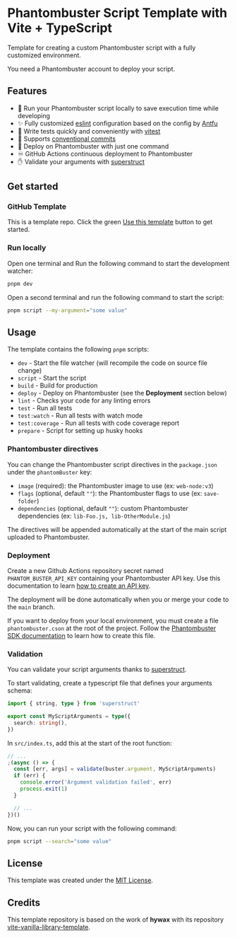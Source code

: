 # Phantombuster Script Template with Vite + TypeScript

Template for creating a custom Phantombuster script with a fully customized environment.

You need a Phantombuster account to deploy your script.

## Features

* 🤯 Run your Phantombuster script locally to save execution time while developing
* ✨ Fully customized [eslint](https://eslint.org/) configuration based on the config by [Antfu](https://github.com/antfu/eslint-config)
* 🧪 Write tests quickly and conveniently with [vitest](https://vitest.dev/)
* 🤝 Supports [conventional commits](https://www.conventionalcommits.org/)
* 🚀 Deploy on Phantombuster with just one command
* ♾️ GitHub Actions continuous deployment to Phantombuster
* ✋ Validate your arguments with [superstruct](hhttps://docs.superstructjs.org/)

## Get started

### GitHub Template

This is a template repo. Click the green [Use this template](https://github.com/SylvainMarty/phantombuster-vite-typescript-template/generate) button to get started.

### Run locally

Open one terminal and Run the following command to start the development watcher:
```bash
pnpm dev
```

Open a second terminal and run the following command to start the script:
```bash
pnpm script --my-argument="some value"
```

## Usage

The template contains the following `pnpm` scripts:

* `dev` - Start the file watcher (will recompile the code on source file change)
* `script` - Start the script
* `build` - Build for production
* `deploy` - Deploy on Phantombuster (see the **Deployment** section below)
* `lint` - Checks your code for any linting errors
* `test` - Run all tests
* `test:watch` - Run all tests with watch mode
* `test:coverage` - Run all tests with code coverage report
* `prepare` - Script for setting up husky hooks

### Phantombuster directives

You can change the Phantombuster script directives in the `package.json` under the `phantomBuster` key:
* `image` (required): the Phantombuster image to use (ex: `web-node:v3`)
* `flags` (optional, default `""`): the Phantombuster flags to use (ex: `save-folder`)
* `dependencies` (optional, default `""`): custom Phantombuster dependencies (ex: `lib-Foo.js, lib-OtherModule.js`)

The directives will be appended automatically at the start of the main script uploaded to Phantombuster.

### Deployment

Create a new Github Actions repository secret named `PHANTOM_BUSTER_API_KEY` containing your Phantombuster API key.
Use this documentation to learn [how to create an API key](https://hub.phantombuster.com/docs/api#how-to-find-my-api-key).

The deployment will be done automatically when you or merge your code to the `main` branch.

If you want to deploy from your local environment, you must create a file `phantombuster.cson` at the root of the project.
Follow the [Phantombuster SDK documentation](https://hub.phantombuster.com/docs/sdk#setup) to learn how to create this file.

### Validation

You can validate your script arguments thanks to [superstruct](https://docs.superstructjs.org/).

To start validating, create a typescript file that defines your arguments schema:
```ts
import { string, type } from 'superstruct'

export const MyScriptArguments = type({
  search: string(),
})
```

In `src/index.ts`, add this at the start of the root function:
```ts
// ...
;(async () => {
  const [err, args] = validate(buster.argument, MyScriptArguments)
  if (err) {
    console.error('Argument validation failed', err)
    process.exit(1)
  }

  // ...
})()
```

Now, you can run your script with the following command:
```bash
pnpm script --search="some value"
```


## License

This template was created under the [MIT License](LICENSE).

## Credits

This template repository is based on the work of **hywax** with its repository [vite-vanilla-library-template](https://github.com/hywax/vite-vanilla-library-template).
